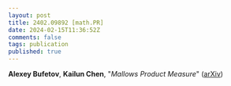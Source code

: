 ```yaml
---
layout: post
title: 2402.09892 [math.PR]
date: 2024-02-15T11:36:52Z
comments: false
tags: publication
published: true
---
```


<b>Alexey Bufetov</b>, <b>Kailun Chen</b>, "<i>Mallows Product Measure</i>" ([arXiv](http://arxiv.org/abs/2402.09892v1))
